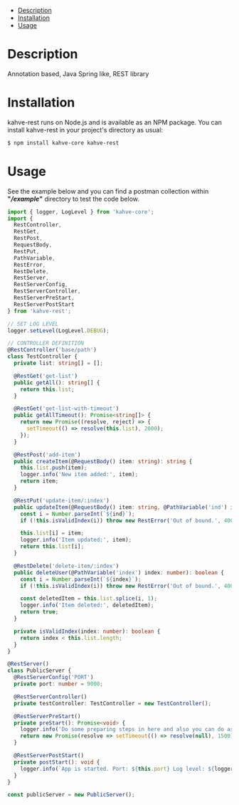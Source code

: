 - [Description](#description)
- [Installation](#installation)
- [Usage](#usage)

# Description

Annotation based, Java Spring like, REST library


# Installation

kahve-rest runs on Node.js and is available as an NPM package. You can install kahve-rest
in your project's directory as usual:

```bash
$ npm install kahve-core kahve-rest
```

# Usage

See the example below and you can find a postman collection within **"*/example*"** directory to test the code below.

```ts
import { logger, LogLevel } from 'kahve-core';
import {
  RestController,
  RestGet,
  RestPost,
  RequestBody,
  RestPut,
  PathVariable,
  RestError,
  RestDelete,
  RestServer,
  RestServerConfig,
  RestServerController,
  RestServerPreStart,
  RestServerPostStart
} from 'kahve-rest';

// SET LOG LEVEL
logger.setLevel(LogLevel.DEBUG);

// CONTROLLER DEFINITION
@RestController('base/path')
class TestController {
  private list: string[] = [];

  @RestGet('get-list')
  public getAll(): string[] {
    return this.list;
  }

  @RestGet('get-list-with-timeout')
  public getAllTimeout(): Promise<string[]> {
    return new Promise((resolve, reject) => {
      setTimeout(() => resolve(this.list), 2000);
    });
  }

  @RestPost('add-item')
  public createItem(@RequestBody() item: string): string {
    this.list.push(item);
    logger.info('New item added:', item);
    return item;
  }

  @RestPut('update-item/:index')
  public updateItem(@RequestBody() item: string, @PathVariable('ind') ind: number): string {
    const i = Number.parseInt(`${ind}`);
    if (!this.isValidIndex(i)) throw new RestError('Out of bound.', 400);

    this.list[i] = item;
    logger.info('Item updated:', item);
    return this.list[i];
  }

  @RestDelete('delete-item/:index')
  public deleteUser(@PathVariable('index') index: number): boolean {
    const i = Number.parseInt(`${index}`);
    if (!this.isValidIndex(i)) throw new RestError('Out of bound.', 400);

    const deletedItem = this.list.splice(i, 1);
    logger.info('Item deleted:', deletedItem);
    return true;
  }

  private isValidIndex(index: number): boolean {
    return index < this.list.length;
  }
}

@RestServer()
class PublicServer {
  @RestServerConfig('PORT')
  private port: number = 9000;

  @RestServerController()
  private testController: TestController = new TestController();

  @RestServerPreStart()
  private preStart(): Promise<void> {
    logger.info('Do some preparing steps in here and also you can do async operations.');
    return new Promise(resolve => setTimeout(() => resolve(null), 1500));
  }

  @RestServerPostStart()
  private postStart(): void {
    logger.info(`App is started. Port: ${this.port} Log level: ${logger.getLevel()}`);
  }
}

const publicServer = new PublicServer();
```

